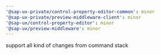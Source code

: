 ```yaml
---
'@sap-ux-private/control-property-editor-common': minor
'@sap-ux-private/preview-middleware-client': minor
'@sap-ux/control-property-editor': minor
'@sap-ux/preview-middleware': minor
---
```


support all kind of changes from command stack
